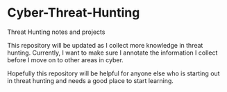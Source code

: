 # Cyber-Threat-Hunting
Threat Hunting notes and projects

This repository will be updated as I collect more knowledge in threat hunting. Currently, I want to make sure I annotate the information I collect before I move on to other areas in cyber.

Hopefully this repository will be helpful for anyone else who is starting out in threat hunting and needs a good place to start learning.
